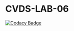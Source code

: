 # CVDS-LAB-06
[![Codacy Badge](https://api.codacy.com/project/badge/Grade/cd9d42c077d645b0ad3f08dd333d9334)](https://app.codacy.com/gh/Brayandres/CVDS-LAB-06?utm_source=github.com&utm_medium=referral&utm_content=Brayandres/CVDS-LAB-06&utm_campaign=Badge_Grade_Settings)